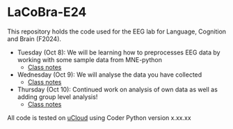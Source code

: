 # LaCoBra-E24
This repository holds the code used for the EEG lab for Language, Cognition and Brain (F2024).

* Tuesday (Oct 8): We will be learning how to preprocesses EEG data by working with some sample data from MNE-python
    * [Class notes](MNE-tutorial/class_notes.md)
* Wednesday (Oct 9): We will analyse the data you have collected
    * [Class notes](EEG-analysis/class_notes.md)
* Thursday (Oct 10): Continued work on analysis of own data as well as adding group level analysis!
    * [Class notes](EEG-analysis-grouplvl/class_notes.md)


All code is tested on [uCloud](https://cloud.sdu.dk/app/dashboard) using Coder Python version x.xx.xx